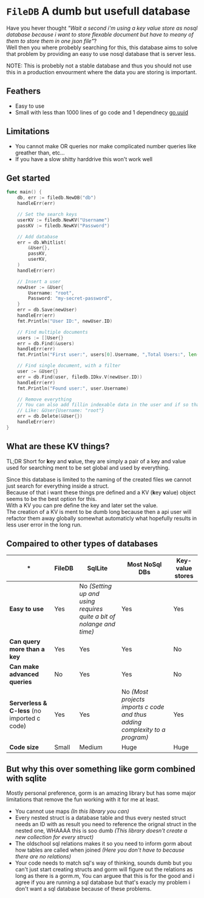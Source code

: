 # `FileDB` A dumb but usefull database

Have you hever thought *"Wait a second i'm using a key value store as nosql database because i want to store flexable document but have to meany of them to store them in one json file"*?  
Well then you where probebly searching for this, this database aims to solve that problem by providing an easy to use nosql database that is server less.  

NOTE: This is probebly not a stable database and thus you should not use this in a production envourment where the data you are storing is important.  

## Feathers
- Easy to use
- Small with less than 1000 lines of go code and 1 dependnecy [go.uuid](github.com/satori/go.uuid)

## Limitations
- You cannot make OR queries nor make complicated number queries like greather than, etc...
- If you have a slow shitty harddrive this won't work well

## Get started
```go
func main() {
	db, err := filedb.NewDB("db")
	handleErr(err)

	// Set the search keys
	userKV := filedb.NewKV("Username")
	passKV := filedb.NewKV("Password")

	// Add database
	err = db.Whitlist(
		&User{},
		passKV,
		userKV,
	)
	handleErr(err)

	// Insert a user
	newUser := &User{
		Username: "root",
		Password: "my-secret-password",
	}
	err = db.Save(newUser)
	handleErr(err)
	fmt.Println("User ID:", newUser.ID)

	// Find multiple documents
	users := []User{}
	err = db.Find(&users)
	handleErr(err)
	fmt.Println("First user:", users[0].Username, ",Total Users:", len(users))

	// Find single document, with a filter
	user := &User{}
	err = db.Find(user, filedb.IDkv.V(newUser.ID))
	handleErr(err)
	fmt.Println("Found user:", user.Username)

	// Remove everything
	// You can also add fillin indexable data in the user and if so that will be used as filter
	// Like: &User{Username: "root"}
	err = db.Delete(&User{})
	handleErr(err)
}
```

## What are these KV things?
TL;DR Short for **k**ey and **v**alue, they are simply a pair of a key and value used for searching ment to be set global and used by everything.  

Since this database is limited to the naming of the created files we cannot just search for everything inside a struct.  
Because of that i want these things pre defined and a KV (**k**ey **v**alue) object seems to be the best option for this.  
With a KV you can pre define the key and later set the value.  
The creation of a KV is ment to be dumb long because then a api user will refactor them away globally somewhat automaticly what hopefully results in less user error in the long run.  

## Compaired to other types of databases

| * | FileDB | SqlLite | Most NoSql DBs | Key-value stores |
| - | - | - | - | - |
| **Easy to use** | Yes | No *(Setting up and using requires quite a bit of nolange and time)* | Yes | Yes |
| **Can query more than a key** | Yes | Yes | Yes | No |
| **Can make advanced queries** | No | Yes | Yes | No |
| **Serverless & C-less** (no imported c code) | Yes | Yes | No *(Most projects imports c code and thus adding complexity to a program)* | Yes |
| **Code size** | Small | Medium | Huge | Huge |

## But why this over something like gorm combined with sqlite
Mostly personal preference, gorm is an amazing library but has some major limitations that remove the fun working with it for me at least.  
- You cannot use maps *(In this library you can)*
- Every nested struct is a database table and thus every nested struct needs an ID with as result you need to reference the orignal struct in the nested one, WHAAAA this is soo dumb *(This library doesn't create a new collection for every struct)*
- The oldschool sql relations makes it so you need to inform gorm about how tables are called when joined *(Here you don't have to because there are no relations)*
- Your code needs to match sql's way of thinking, sounds dumb but you can't just start creating structs and gorm will figure out the relations as long as there is a gorm.m, You can arguee that this is for the good and i agree if you are running a sql database but that's exacly my problem i don't want a sql database because of these problems.
